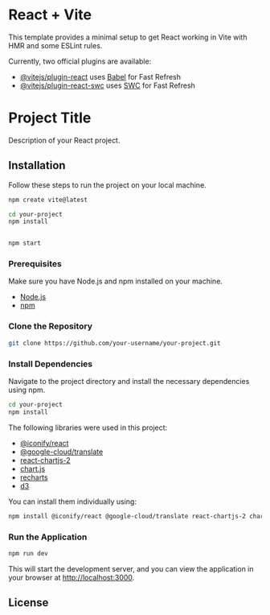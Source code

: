 # React + Vite

This template provides a minimal setup to get React working in Vite with HMR and some ESLint rules.

Currently, two official plugins are available:

- [@vitejs/plugin-react](https://github.com/vitejs/vite-plugin-react/blob/main/packages/plugin-react/README.md) uses [Babel](https://babeljs.io/) for Fast Refresh
- [@vitejs/plugin-react-swc](https://github.com/vitejs/vite-plugin-react-swc) uses [SWC](https://swc.rs/) for Fast Refresh

# Project Title

Description of your React project.

## Installation

Follow these steps to run the project on your local machine.

```bash
npm create vite@latest
```

```bash
cd your-project
npm install
```

```bash

npm start
```

### Prerequisites

Make sure you have Node.js and npm installed on your machine.

- [Node.js](https://nodejs.org/)
- [npm](https://www.npmjs.com/)

### Clone the Repository

```bash
git clone https://github.com/your-username/your-project.git
```

### Install Dependencies

Navigate to the project directory and install the necessary dependencies using npm.

```bash
cd your-project
npm install
```

The following libraries were used in this project:

- [@iconify/react](https://www.npmjs.com/package/@iconify/react)
- [@google-cloud/translate](https://www.npmjs.com/package/@google-cloud/translate)
- [react-chartjs-2](https://www.npmjs.com/package/react-chartjs-2)
- [chart.js](https://www.npmjs.com/package/chart.js)
- [recharts](https://www.npmjs.com/package/recharts)
- [d3](https://www.npmjs.com/package/d3)

You can install them individually using:

```bash
npm install @iconify/react @google-cloud/translate react-chartjs-2 chart.js recharts d3
```

### Run the Application

```bash
npm run dev
```

This will start the development server, and you can view the application in your browser at [http://localhost:3000](http://localhost:3000).

## License
